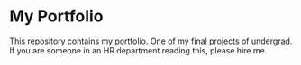 # My Portfolio

This repository contains my portfolio. One of my final projects of undergrad. If you are someone in an HR department reading this, please hire me.
